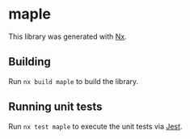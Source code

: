 # maple

This library was generated with [Nx](https://nx.dev).

## Building

Run `nx build maple` to build the library.

## Running unit tests

Run `nx test maple` to execute the unit tests via [Jest](https://jestjs.io).
